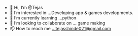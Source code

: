 - 👋 Hi, I’m @Tejas
- 👀 I’m interested in ...Developing app & games developments.
- 🌱 I’m currently learning ...python
- 💞️ I’m looking to collaborate on ...  game making 
- 📫 How to reach me ...tejasshinde021@gmail.com

<!---
 is a ✨ special ✨ repository because its `README.md` (this file) appears on your GitHub profile.
You can click the Preview link to take a look at your changes.
--->
